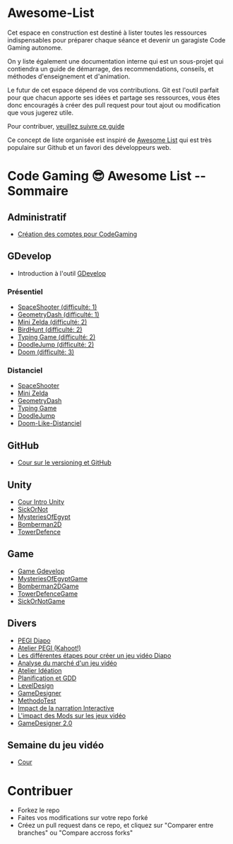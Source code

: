 # Awesome-List

Cet espace en construction est destiné à lister toutes les ressources indispensables pour préparer chaque séance et devenir un garagiste Code Gaming autonome.

On y liste également une documentation interne qui est un sous-projet qui contiendra un guide de démarrage, des recommendations, conseils, et méthodes d'enseignement et d'animation.

Le futur de cet espace dépend de vos contributions. Git est l'outil parfait pour que chacun apporte ses idées et partage ses ressources, vous êtes donc encouragés à créer des pull request pour tout ajout ou modification que vous jugerez utile.

Pour contribuer, [veuillez suivre ce guide](#contribuer)

Ce concept de liste organisée est inspiré de [Awesome List](https://github.com/sindresorhus/awesome) qui est très populaire sur Github et un favori des développeurs web.

# Code Gaming 😎 Awesome List -- Sommaire

## Administratif

- [Création des comptes pour CodeGaming](https://github.com/g404-code-gaming/CreationCompteCodeGaming)

## GDevelop

 - Introduction à l'outil [GDevelop](#GDevelop)
### Présentiel
 - [SpaceShooter (difficulté: 1)](https://github.com/g404-code-gaming/SpaceShooter_CodeGaming)
 - [GeometryDash (difficulté: 1)](https://github.com/g404-code-gaming/GeometryDash_CodeGaming)
 - [Mini Zelda (difficulté: 2)](https://github.com/g404-code-gaming/Zelda-Like-CodeGaming)
 - [BirdHunt (difficulté: 2)](https://github.com/g404-code-gaming/BirdHunt)
 - [Typing Game (difficulté: 2)](https://github.com/g404-code-gaming/TypingGame)
 - [DoodleJump (difficulté: 2)](https://github.com/g404-code-gaming/Doodle-Jump-Like)
 - [Doom (difficulté: 3)](https://github.com/g404-code-gaming/DoomLike_CodeGaming)

 ### Distanciel
 - [SpaceShooter](https://github.com/g404-code-gaming/SpaceShooterDistanciel)
 - [Mini Zelda](https://github.com/g404-code-gaming/ZeldaDistanciel)
 - [GeometryDash](https://github.com/g404-code-gaming/GeometryDashDistanciel)
 - [Typing Game](https://github.com/g404-code-gaming/TypingGameDistanciel)
 - [DoodleJump](https://github.com/g404-code-gaming/Doodle-Jump-Distanciel)
 - [Doom-Like-Distanciel](https://github.com/g404-code-gaming/Doom-Like-Distanciel)

## GitHub

 - [Cour sur le versioning et GitHub](https://github.com/g404-code-gaming/Cours-Versioning-GitHub/tree/main)


## Unity

 - [Cour Intro Unity](https://github.com/g404-code-gaming/Cour-Intro-Unity)
 - [SickOrNot](https://github.com/g404-code-gaming/SickOrNot)
 - [MysteriesOfEgypt](https://github.com/g404-code-gaming/MysteriesOfEgypt)
 - [Bomberman2D](https://github.com/g404-code-gaming/Bomberman2D/tree/main/Création-Du-Jeu)
 - [TowerDefence](https://github.com/g404-code-gaming/TowerDefence)

## Game
- [Game Gdevelop](https://drive.google.com/drive/folders/1fKLuz-IW2wEa0GKOQtvs3wpEfYmaHTyh)
- [MysteriesOfEgyptGame](https://github.com/g404-code-gaming/MysteriesOfEgyptGame)
- [Bomberman2DGame](https://github.com/g404-code-gaming/Bomberman2DGame)
- [TowerDefenceGame](https://github.com/g404-code-gaming/TowerDefenceGame)
- [SickOrNotGame](https://github.com/g404-code-gaming/SickOrNotGame)

## Divers

 - [PEGI Diapo](https://docs.google.com/presentation/d/1Gk98aRqTVBGvoG72nRFTbzsaAk6FrBno7NBpBULBJLI/edit#slide=id.g260c9f4d6eb_0_0)
 - [Atelier PEGI (Kahoot!)](https://create.kahoot.it/share/atelier-pegi/04e7a851-f21d-4383-b710-853041826f14)
 - [Les différentes étapes pour créer un jeu vidéo Diapo](https://docs.google.com/presentation/d/1QYttBEUXxV8z1SkGnxEV128GFIyC5pQs8lUqcrbQ_Z0/edit#slide=id.g260c9f4d6eb_0_32)
 - [Analyse du marché d'un jeu vidéo](https://docs.google.com/presentation/d/1D7r2RBZOikhWSURqnx-An3YgcbL6Q-Y3CBuvGmEg3YE/edit#slide=id.g260c9f4d6eb_0_0)
 - [Atelier Idéation](https://docs.google.com/presentation/d/1ckUPDCtiEqG1isUnZLHKi6-qWBxeeDbdmxZebRYT8C0/edit#slide=id.g260c9f4d6eb_0_0) 
 - [Planification et GDD](https://docs.google.com/presentation/d/1PUgHhzh8BHJMqLmBzIhaqJTye0G08-8oOYiy6McQBa0/edit#slide=id.g260c9f4d6eb_0_0)
 - [LevelDesign](https://docs.google.com/presentation/d/1TVOG5mHLvqOHfiQdj5TcNJFE3cqA1Tn_7630uMcSi9M/edit#slide=id.g260c9f4d6eb_0_0)
 - [GameDesigner](https://docs.google.com/presentation/d/11CMG61NzNfgFLMnxdNecwpzMvLK9B9rLOK_le2NNXEM/edit#slide=id.g260c9f4d6eb_0_0)
 - [MethodoTest](https://docs.google.com/presentation/d/1wsStZfm1KTXvRUcWLJdZgWLLjbzykceKpTb6BW1n5-w/edit#slide=id.g260c9f4d6eb_0_0)
 - [Impact de la narration Interactive](https://docs.google.com/presentation/d/17bLVi8QgX4ioTiN0U-0IX077lDgf3pctmnfcjhd6IGQ/edit#slide=id.g29fbc71d577_0_21)
 - [L'impact des Mods sur les jeux vidéo](https://docs.google.com/presentation/d/1Y_PWQPoMvTyGyPRKZbBct0pJZqt1uzRkg608LzSQH_k/edit)
 - [GameDesigner 2.0](https://docs.google.com/presentation/d/1J281-4hROM9Q5Hw3xUc3r_uBqBQBrlZ9L6QvQ-ugdP8/edit?slide=id.g260c9f4d6eb_0_0#slide=id.g260c9f4d6eb_0_0)

## Semaine du jeu vidéo
- [Cour](https://github.com/g404-code-gaming/La-Semaine-du-Gaming/tree/main)

# Contribuer

- Forkez le repo
- Faites vos modifications sur votre repo forké
- Créez un pull request dans ce repo, et cliquez sur "Comparer entre branches" ou "Compare accross forks"
